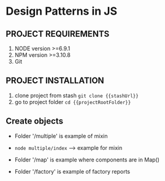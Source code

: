 # Design Patterns in JS

## PROJECT REQUIREMENTS
1. NODE version >=6.9.1
2. NPM version >=3.10.8
4. Git

## PROJECT INSTALLATION
1. clone project from stash `git clone {{stashUrl}}`
2. go to project folder `cd {{projectRootFolder}}`

## Create objects

* Folder '/multiple' is example of mixin
* ```node multiple/index```  --> example for mixin

* Folder '/map' is example where components are in Map()

* Folder '/factory' is example of factory reports